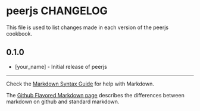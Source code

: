peerjs CHANGELOG
================

This file is used to list changes made in each version of the peerjs cookbook.

0.1.0
-----
- [your_name] - Initial release of peerjs

- - -
Check the [Markdown Syntax Guide](http://daringfireball.net/projects/markdown/syntax) for help with Markdown.

The [Github Flavored Markdown page](http://github.github.com/github-flavored-markdown/) describes the differences between markdown on github and standard markdown.
